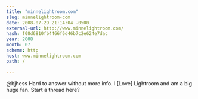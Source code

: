 ```yaml
---
title: "minnelightroom.com"
slug: minnelightroom-com
date: 2008-07-29 21:14:04 -0500
external-url: http://www.minnelightroom.com/
hash: f08d6810fb4466f6d46b7c2e624e7dac
year: 2008
month: 07
scheme: http
host: www.minnelightroom.com
path: /

---
```


@bjhess Hard to answer without more info. I [Love] Lightroom and am a big huge fan. Start a thread here? 
